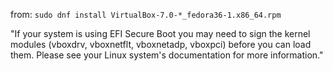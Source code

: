 from: `sudo dnf install VirtualBox-7.0-*_fedora36-1.x86_64.rpm `

"If your system is using EFI Secure Boot you may need to sign the
kernel modules (vboxdrv, vboxnetflt, vboxnetadp, vboxpci) before you can load
them. Please see your Linux system's documentation for more information."
